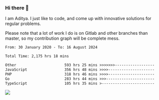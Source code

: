 ### Hi there 👋

I am Aditya. I just like to code, and come up with innovative solutions for regular problems.

Please note that a lot of work I do is on Gitlab and other branches than master, so my contribution graph will be complete mess.

<!--START_SECTION:waka-->

```txt
From: 30 January 2020 - To: 16 August 2024

Total Time: 2,175 hrs 18 mins

Other                      593 hrs 25 mins >>>>>>>------------------   27.28 %
JavaScript                 356 hrs 48 mins >>>>---------------------   16.40 %
PHP                        318 hrs 46 mins >>>>---------------------   14.65 %
Go                         283 hrs 44 mins >>>----------------------   13.04 %
TypeScript                 105 hrs 35 mins >------------------------   04.85 %
```

<!--END_SECTION:waka-->

![](https://komarev.com/ghpvc/?username=BrainBuzzer)
